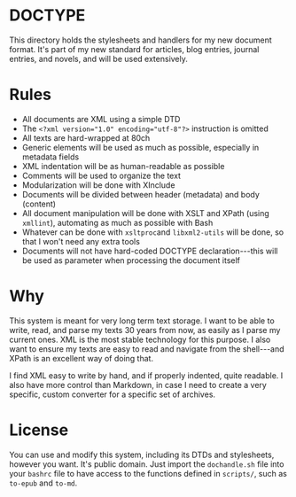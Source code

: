 # DOCTYPE

This directory holds the stylesheets and handlers for my new document format. 
It's part of my new standard for articles, blog entries, journal entries, and
novels, and will be used extensively.

# Rules

- All documents are XML using a simple DTD
- The `<?xml version="1.0" encoding="utf-8"?>` instruction is omitted 
- All texts are hard-wrapped at 80ch 
- Generic elements will be used as much as possible, especially in metadata 
  fields 
- XML indentation will be as human-readable as possible 
- Comments will be used to organize the text 
- Modularization will be done with XInclude
- Documents will be divided between header (metadata) and body (content) 
- All document manipulation will be done with XSLT and XPath (using `xmllint`),
  automating as much as possible with Bash
- Whatever can be done with `xsltproc`and `libxml2-utils` will be done, so that 
  I won't need any extra tools 
- Documents will not have hard-coded DOCTYPE declaration---this will be used as 
  parameter when processing the document itself 

# Why

This system is meant for very long term text storage. I want to be able to
write, read, and parse my texts 30 years from now, as easily as I parse my
current ones. XML is the most stable technology for this purpose. I also want to
ensure my texts are easy to read and navigate from the shell---and XPath is an
excellent way of doing that.

I find XML easy to write by hand, and if properly indented, quite readable. I
also have more control than Markdown, in case I need to create a very specific,
custom converter for a specific set of archives.

# License

You can use and modify this system, including its DTDs and stylesheets, however
you want. It's public domain. Just import the `dochandle.sh` file into your
`bashrc` file to have access to the functions defined in `scripts/`, such as
`to-epub` and `to-md`.
